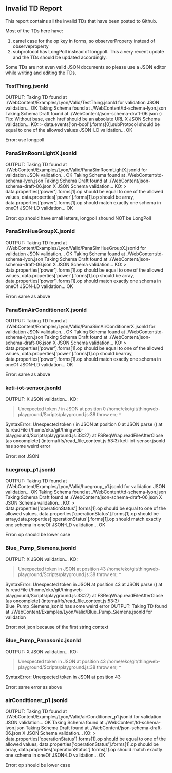 ## Invalid TD Report

This report contains all the invalid TDs that have been posted to Github.

Most of the TDs here have:
1. camel case for the op key in forms, so observerProperty instead of observeproperty
2. subprotocol has LongPoll instead of longpoll. This a very recent update and the TDs should be updated accordingly.

Some TDs are not even valid JSON documents so please use a JSON editor while writing and editing the TDs.

### TestThing.jsonld

OUTPUT:  Taking TD found at ./WebContent/Examples/Lyon/Valid/TestThing.jsonld for validation JSON validation... OK Taking Schema found at ./WebContent/td-schema-lyon.json Taking Schema Draft found at ./WebContent/json-schema-draft-06.json :) Tip: Without base, each href should be an absolute URL X JSON Schema validation... KO: > data.events['on-bool'].forms[0].subProtocol should be equal to one of the allowed values JSON-LD validation... OK

Error: use longpoll

### PanaSimRoomLightX.jsonld

OUTPUT:  Taking TD found at ./WebContent/Examples/Lyon/Valid/PanaSimRoomLightX.jsonld for validation JSON validation... OK Taking Schema found at ./WebContent/td-schema-lyon.json Taking Schema Draft found at ./WebContent/json-schema-draft-06.json X JSON Schema validation... KO: > data.properties['power'].forms[1].op should be equal to one of the allowed values, data.properties['power'].forms[1].op should be array, data.properties['power'].forms[1].op should match exactly one schema in oneOf JSON-LD validation... OK

Error: op should have small letters, longpoll shound NOT be LongPoll

### PanaSimHueGroupX.jsonld

OUTPUT:  Taking TD found at ./WebContent/Examples/Lyon/Valid/PanaSimHueGroupX.jsonld for validation JSON validation... OK Taking Schema found at ./WebContent/td-schema-lyon.json Taking Schema Draft found at ./WebContent/json-schema-draft-06.json X JSON Schema validation... KO: > data.properties['power'].forms[1].op should be equal to one of the allowed values, data.properties['power'].forms[1].op should be array, data.properties['power'].forms[1].op should match exactly one schema in oneOf JSON-LD validation... OK

Error: same as above

### PanaSimAirConditionerX.jsonld

OUTPUT:  Taking TD found at ./WebContent/Examples/Lyon/Valid/PanaSimAirConditionerX.jsonld for validation JSON validation... OK Taking Schema found at ./WebContent/td-schema-lyon.json Taking Schema Draft found at ./WebContent/json-schema-draft-06.json X JSON Schema validation... KO: > data.properties['power'].forms[1].op should be equal to one of the allowed values, data.properties['power'].forms[1].op should bearray, data.properties['power'].forms[1].op should match exactly one schema in oneOf JSON-LD validation... OK

Error: same as above

### keti-iot-sensor.jsonld

OUTPUT:
X JSON validation... KO:
> Unexpected token / in JSON at position 0
/home/eko/git/thingweb-playground/Scripts/playground.js:38
        throw err;
        ^

SyntaxError: Unexpected token / in JSON at position 0
    at JSON.parse (<anonymous>)
    at fs.readFile (/home/eko/git/thingweb-playground/Scripts/playground.js:33:27)
    at FSReqWrap.readFileAfterClose [as oncomplete] (internal/fs/read_file_context.js:53:3)
keti-iot-sensor.jsonld has some weird error

Error: not JSON

### huegroup_p1.jsonld

OUTPUT:  Taking TD found at ./WebContent/Examples/Lyon/Valid/huegroup_p1.jsonld for validation JSON validation... OK Taking Schema found at ./WebContent/td-schema-lyon.json Taking Schema Draft found at ./WebContent/json-schema-draft-06.json X JSON Schema validation... KO: > data.properties['operationStatus'].forms[1].op should be equal to one of the allowed values, data.properties['operationStatus'].forms[1].op should be array,data.properties['operationStatus'].forms[1].op should match exactly one schema in oneOf JSON-LD validation... OK

Error: op should be lower case

### Blue_Pump_Siemens.jsonld

OUTPUT:
X JSON validation... KO:
> Unexpected token
 in JSON at position 43
/home/eko/git/thingweb-playground/Scripts/playground.js:38
        throw err;
        ^

SyntaxError: Unexpected token
 in JSON at position 43
    at JSON.parse (<anonymous>)
    at fs.readFile (/home/eko/git/thingweb-playground/Scripts/playground.js:33:27)
    at FSReqWrap.readFileAfterClose [as oncomplete] (internal/fs/read_file_context.js:53:3)
Blue_Pump_Siemens.jsonld has some weird error
OUTPUT:  Taking TD found at ./WebContent/Examples/Lyon/Valid/Blue_Pump_Siemens.jsonld for validation

Error: not json because of the first string context

### Blue_Pump_Panasonic.jsonld

OUTPUT: 
X JSON validation... KO:
> Unexpected token
 in JSON at position 43
/home/eko/git/thingweb-playground/Scripts/playground.js:38
        throw err;
        ^

SyntaxError: Unexpected token
 in JSON at position 43

Error: same error as above

### airConditioner_p1.jsonld

OUTPUT:  Taking TD found at ./WebContent/Examples/Lyon/Valid/airConditioner_p1.jsonld for validation JSON validation... OK Taking Schema found at ./WebContent/td-schema-lyon.json Taking Schema Draft found at ./WebContent/json-schema-draft-06.json X JSON Schema validation... KO: > data.properties['operationStatus'].forms[1].op should be equal to one of the allowed values, data.properties['operationStatus'].forms[1].op should be array, data.properties['operationStatus'].forms[1].op should match exactly one schema in oneOf JSON-LD validation... OK

Error: op should be lower case